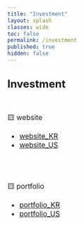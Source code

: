 ```yaml
---
title: "Investment"
layout: splash
classes: wide
toc: false
permalink: /investment
published: true
hidden: false
---
```


<head>
  <base target="_self">
</head>

<br>
<font size="5"> 
  <div style="font-weight:bold;">
    Investment
  </div>
</font>
<br>
<br>

<font size="3">
<div markdown="1">

🟨 website

- [website_KR](/investment/website_KR)
- [website_US](/investment/website_US)
  
<br>
<br>

🟨 portfolio

- [portfolio_KR](/investment/portfolio_KR)
- [portfolio_US](/investment/portfolio_US)
  
<br>
<br>

</div>
</font>
